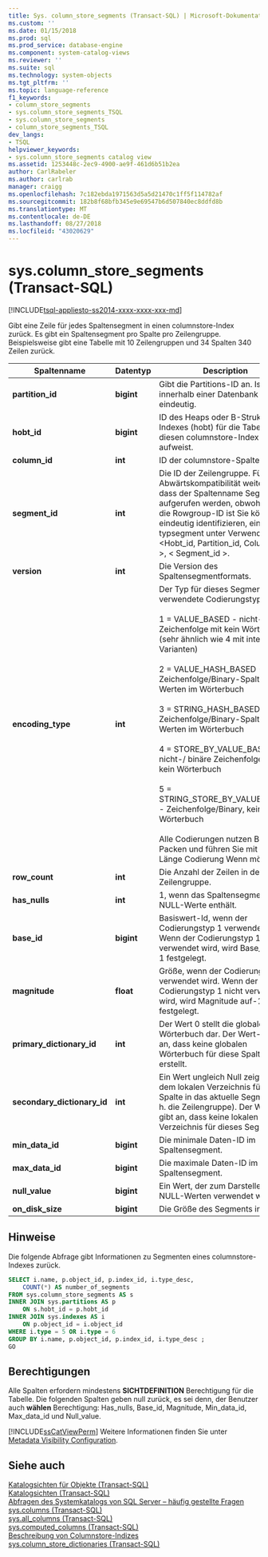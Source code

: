 ```yaml
---
title: Sys. column_store_segments (Transact-SQL) | Microsoft-Dokumentation
ms.custom: ''
ms.date: 01/15/2018
ms.prod: sql
ms.prod_service: database-engine
ms.component: system-catalog-views
ms.reviewer: ''
ms.suite: sql
ms.technology: system-objects
ms.tgt_pltfrm: ''
ms.topic: language-reference
f1_keywords:
- column_store_segments
- sys.column_store_segments_TSQL
- sys.column_store_segments
- column_store_segments_TSQL
dev_langs:
- TSQL
helpviewer_keywords:
- sys.column_store_segments catalog view
ms.assetid: 1253448c-2ec9-4900-ae9f-461d6b51b2ea
author: CarlRabeler
ms.author: carlrab
manager: craigg
ms.openlocfilehash: 7c182ebda1971563d5a5d21470c1ff5f114782af
ms.sourcegitcommit: 182b8f68bfb345e9e69547b6d507840ec8ddfd8b
ms.translationtype: MT
ms.contentlocale: de-DE
ms.lasthandoff: 08/27/2018
ms.locfileid: "43020629"
---
```

# <a name="syscolumnstoresegments-transact-sql"></a>sys.column_store_segments (Transact-SQL)
[!INCLUDE[tsql-appliesto-ss2014-xxxx-xxxx-xxx-md](../../includes/tsql-appliesto-ss2014-xxxx-xxxx-xxx-md.md)]

Gibt eine Zeile für jedes Spaltensegment in einen columnstore-Index zurück. Es gibt ein Spaltensegment pro Spalte pro Zeilengruppe. Beispielsweise gibt eine Tabelle mit 10 Zeilengruppen und 34 Spalten 340 Zeilen zurück. 
  
|Spaltenname|Datentyp|Description|  
|-----------------|---------------|-----------------|  
|**partition_id**|**bigint**|Gibt die Partitions-ID an. Ist innerhalb einer Datenbank eindeutig.|  
|**hobt_id**|**bigint**|ID des Heaps oder B-Struktur-Indexes (hobt) für die Tabelle, die diesen columnstore-Index aufweist.|  
|**column_id**|**int**|ID der columnstore-Spalte.|  
|**segment_id**|**int**|Die ID der Zeilengruppe. Für die Abwärtskompatibilität weiterhin, dass der Spaltenname Segment_id aufgerufen werden, obwohl dies die Rowgroup-ID ist Sie können eindeutig identifizieren, ein typsegment unter Verwendung \<Hobt_id, Partition_id, Column_id >, < Segment_id >.|  
|**version**|**int**|Die Version des Spaltensegmentformats.|  
|**encoding_type**|**int**|Der Typ für dieses Segment verwendete Codierungstyp:<br /><br /> 1 = VALUE_BASED - nicht-/ binäre Zeichenfolge mit kein Wörterbuch (sehr ähnlich wie 4 mit internen Varianten)<br /><br /> 2 = VALUE_HASH_BASED - Zeichenfolge/Binary-Spalte mit Werten im Wörterbuch<br /><br /> 3 = STRING_HASH_BASED - Zeichenfolge/Binary-Spalte mit Werten im Wörterbuch<br /><br /> 4 = STORE_BY_VALUE_BASED - nicht-/ binäre Zeichenfolge mit kein Wörterbuch<br /><br /> 5 = STRING_STORE_BY_VALUE_BASED - Zeichenfolge/Binary, kein Wörterbuch<br /><br /> Alle Codierungen nutzen Bit-Packen und führen Sie mit der Länge Codierung Wenn möglich.|  
|**row_count**|**int**|Die Anzahl der Zeilen in der Zeilengruppe.|  
|**has_nulls**|**int**|1, wenn das Spaltensegment NULL-Werte enthält.|  
|**base_id**|**bigint**|Basiswert-Id, wenn der Codierungstyp 1 verwendet wird.  Wenn der Codierungstyp 1 nicht verwendet wird, wird Base_id auf-1 festgelegt.|  
|**magnitude**|**float**|Größe, wenn der Codierungstyp 1 verwendet wird.  Wenn der Codierungstyp 1 nicht verwendet wird, wird Magnitude auf-1 festgelegt.|  
|**primary_dictionary_id**|**int**|Der Wert 0 stellt die globale Wörterbuch dar. Der Wert-1 gibt an, dass keine globalen Wörterbuch für diese Spalte erstellt.|  
|**secondary_dictionary_id**|**int**|Ein Wert ungleich Null zeigt auf dem lokalen Verzeichnis für diese Spalte in das aktuelle Segment (d. h. die Zeilengruppe). Der Wert-1 gibt an, dass keine lokalen Verzeichnis für dieses Segment.|  
|**min_data_id**|**bigint**|Die minimale Daten-ID im Spaltensegment.|  
|**max_data_id**|**bigint**|Die maximale Daten-ID im Spaltensegment.|  
|**null_value**|**bigint**|Ein Wert, der zum Darstellen von NULL-Werten verwendet wird.|  
|**on_disk_size**|**bigint**|Die Größe des Segments in Byte.|  
  
## <a name="remarks"></a>Hinweise  
 Die folgende Abfrage gibt Informationen zu Segmenten eines columnstore-Indexes zurück.  
  
```sql  
SELECT i.name, p.object_id, p.index_id, i.type_desc,   
    COUNT(*) AS number_of_segments  
FROM sys.column_store_segments AS s   
INNER JOIN sys.partitions AS p   
    ON s.hobt_id = p.hobt_id   
INNER JOIN sys.indexes AS i   
    ON p.object_id = i.object_id  
WHERE i.type = 5 OR i.type = 6  
GROUP BY i.name, p.object_id, p.index_id, i.type_desc ;  
GO  
```  
  
## <a name="permissions"></a>Berechtigungen  
 Alle Spalten erfordern mindestens **SICHTDEFINITION** Berechtigung für die Tabelle. Die folgenden Spalten geben null zurück, es sei denn, der Benutzer auch **wählen** Berechtigung: Has_nulls, Base_id, Magnitude, Min_data_id, Max_data_id und Null_value.  
  
 [!INCLUDE[ssCatViewPerm](../../includes/sscatviewperm-md.md)] Weitere Informationen finden Sie unter [Metadata Visibility Configuration](../../relational-databases/security/metadata-visibility-configuration.md).  
  
## <a name="see-also"></a>Siehe auch  
 [Katalogsichten für Objekte &#40;Transact-SQL&#41;](../../relational-databases/system-catalog-views/object-catalog-views-transact-sql.md)   
 [Katalogsichten &#40;Transact-SQL&#41;](../../relational-databases/system-catalog-views/catalog-views-transact-sql.md)   
 [Abfragen des Systemkatalogs von SQL Server – häufig gestellte Fragen](../../relational-databases/system-catalog-views/querying-the-sql-server-system-catalog-faq.md)   
 [sys.columns &#40;Transact-SQL&#41;](../../relational-databases/system-catalog-views/sys-columns-transact-sql.md)   
 [sys.all_columns &#40;Transact-SQL&#41;](../../relational-databases/system-catalog-views/sys-all-columns-transact-sql.md)   
 [sys.computed_columns &#40;Transact-SQL&#41;](../../relational-databases/system-catalog-views/sys-computed-columns-transact-sql.md)   
 [Beschreibung von Columnstore-Indizes](~/relational-databases/indexes/columnstore-indexes-overview.md)    
 [sys.column_store_dictionaries &#40;Transact-SQL&#41;](../../relational-databases/system-catalog-views/sys-column-store-dictionaries-transact-sql.md)  
  
  

